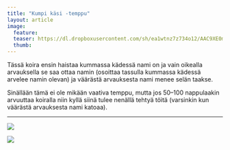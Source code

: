 ```yaml
---
title: "Kumpi käsi -temppu"
layout: article
image:
  feature:
  teaser: https://dl.dropboxusercontent.com/sh/ea1wtnz7z734o12/AAC9XE0m3C8xO6FWG5eObD9za/aktivointi/kumpi-kasi/DSC29523-245px.jpg
  thumb:
---
```


Tässä koira ensin haistaa kummassa kädessä nami on ja vain oikealla arvauksella se saa ottaa namin (osoittaa tassulla kummassa kädessä arvelee namin olevan) ja väärästä arvauksesta nami menee selän taakse.

Sinällään tämä ei ole mikään vaativa temppu, mutta jos 50–100 nappulaakin arvuuttaa koiralla niin kyllä siinä tulee nenällä tehtyä töitä (varsinkin kun väärästä arvauksesta nami katoaa).

---

[![](https://dl.dropboxusercontent.com/sh/ea1wtnz7z734o12/AABgOvclDfYan_jLogjgfubra/aktivointi/kumpi-kasi/DSC29521-800px.jpg)](https://dl.dropboxusercontent.com/sh/ea1wtnz7z734o12/AADwsaNkahHic6WTIZMLBo43a/aktivointi/kumpi-kasi/DSC29521.jpg)

[![](https://dl.dropboxusercontent.com/sh/ea1wtnz7z734o12/AABefrzfsYCe39BkK3NdBtXHa/aktivointi/kumpi-kasi/DSC29523-800px.jpg)](https://dl.dropboxusercontent.com/sh/ea1wtnz7z734o12/AADy3zr1WTYaUfO1U14L0Wwoa/aktivointi/kumpi-kasi/DSC29523.jpg)
